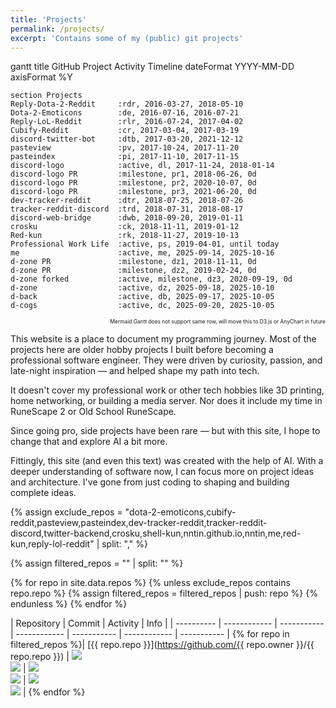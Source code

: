 ```yaml
---
title: 'Projects'
permalink: /projects/
excerpt: 'Contains some of my (public) git projects'
---
```


<div class="mermaid" id="project-gantt">
gantt
    title GitHub Project Activity Timeline
    dateFormat  YYYY-MM-DD
    axisFormat  %Y

    section Projects
    Reply-Dota-2-Reddit     :rdr, 2016-03-27, 2018-05-10
    Dota-2-Emoticons        :de, 2016-07-16, 2016-07-21
    Reply-LoL-Reddit        :rlr, 2016-07-24, 2017-04-02
    Cubify-Reddit           :cr, 2017-03-04, 2017-03-19
    discord-twitter-bot     :dtb, 2017-03-20, 2021-12-12
    pasteview               :pv, 2017-10-24, 2017-11-20
    pasteindex              :pi, 2017-11-10, 2017-11-15
    discord-logo            :active, dl, 2017-11-24, 2018-01-14
    discord-logo PR         :milestone, pr1, 2018-06-26, 0d
    discord-logo PR         :milestone, pr2, 2020-10-07, 0d  
    discord-logo PR         :milestone, pr3, 2021-06-20, 0d
    dev-tracker-reddit      :dtr, 2018-07-25, 2018-07-26
    tracker-reddit-discord  :trd, 2018-07-31, 2018-08-17
    discord-web-bridge      :dwb, 2018-09-20, 2019-01-11
    crosku                  :ck, 2018-11-11, 2019-01-12
    Red-kun                 :rk, 2018-11-27, 2019-10-13
    Professional Work Life  :active, ps, 2019-04-01, until today
    me                      :active, me, 2025-09-14, 2025-10-16
    d-zone PR               :milestone, dz1, 2018-11-11, 0d
    d-zone PR               :milestone, dz2, 2019-02-24, 0d
    d-zone forked           :active, milestone, dz3, 2020-09-19, 0d
    d-zone                  :active, dz, 2025-09-18, 2025-10-10
    d-back                  :active, db, 2025-09-17, 2025-10-05
    d-cogs                  :active, dc, 2025-09-20, 2025-10-05
</div>

<!-- Custom Tooltip CSS -->
<style>
.project-tooltip {
  position: absolute;
  background: rgba(0, 0, 0, 0.9);
  color: white;
  padding: 8px 12px;
  border-radius: 6px;
  font-size: 12px;
  font-family: 'Segoe UI', Tahoma, Geneva, Verdana, sans-serif;
  pointer-events: none;
  z-index: 1000;
  opacity: 0;
  transition: opacity 0.2s ease;
  max-width: 300px;
  box-shadow: 0 4px 12px rgba(0, 0, 0, 0.3);
  word-wrap: break-word;
  line-height: 1.4;
  --arrow-left: 50%; /* Default arrow position */
}

.project-tooltip.show {
  opacity: 1;
}

.project-tooltip::after {
  content: '';
  position: absolute;
  top: 100%;
  left: var(--arrow-left);
  margin-left: -5px;
  border-width: 5px;
  border-style: solid;
  border-color: rgba(0, 0, 0, 0.9) transparent transparent transparent;
}

/* When tooltip is shown below the element */
.project-tooltip.below::after {
  top: -10px;
  left: var(--arrow-left);
  border-color: transparent transparent rgba(0, 0, 0, 0.9) transparent;
}
</style>

<!-- Custom Tooltip JavaScript -->
<script>
// Project descriptions for tooltips
const projectDescriptions = {
  'rdr': 'Reddit bot that replied to Dota 2 game discussions with match statistics and player information. First open-source project which helped me develop a basic understanding how programming and hosting works',
  'de': 'Made animated flairs next to the username possible through CSS magic',
  'rlr': 'Similar to Reply-Dota-2-Reddit but adapted for League of Legends subreddit',
  'cr': 'After almost 4 months my Reddit bot gained 100k comment karma through shitposting cubed words',
  'dtb': 'Highest starred (350⭐+) project: Tweets were posted to Discord. Enabled Docker support, Heroku one-click deployment, wrote a docs page, added many configuration: filtering, location boxes, ...',
  'pv': 'Web application for reading pastebin snippets, learned web development a bit more',
  'pi': 'Created a REST API with documentation, authentication, database, etc. for maintaining pastebin codes',
  'dl': 'Inspired by Github Corners I created my own idea of it: Code generation, customizable colors, customizable template (normal, corner or speech bubble), animation, eyes',
  'pr1': 'PR: Contribution by srmcgann: added customizable background animation',
  'pr2': 'PR: (Hacktoberfest) Contribution by xanaDev and zurda: remove background and added linting',
  'pr3': 'PR: Contribution by srmcgann: re-added background animation, broke in 2020 due to browser breaking changes',
  'dtr': 'Reddit bot: comments by certain individuals are highlighted, e.g. game developer',
  'trd': 'Discord+Reddit bot: Reddit comments by certain individuals are posted to Discord',
  'dwb': 'Communication bridge between discord bot <-> crossbar <-> custom webclient, started this project in my free time while I was a research assistent',
  'ck': 'Crossbar one-click deployment on Heroku',
  'rk': 'Part of a much bigger project: github.com/Cog-Creators/Red-DiscordBot. Red-DiscordBot is a modular Discord Bot which allows you to install custom cogs during runtime. I\'ve installed 3rd party cogs and developed my own to manage Discord communities',
  'ps': 'Transitioned from hobby programming to professional software development career. Many FOSS projects died as well as my contributions to other projects (not listed here). Recently I\'ve started open source project development again because I want to have more hands-on experience with AI.',
  'me': 'This personal website built with Jekyll and GitHub Pages',
  'dz1': 'Added Heroku one-click deployment support to d-zone project',
  'dz2': 'Implemented Docker containerization for easier deployment',
  'dz3': 'In the further future I forked the webclient part of d-zone. It is based on this version.',
  'dz': 'Major changes: commonjs -> esm, websocket URL fallback strategy, Discord OAuth2 support, CI versioned deployment, e2e testing with Playwright, Allure and Vercel deployment.',
  'db': 'Handles the backend logic of d-zone, meant to be installed as a python module (published as PyPI module), supports a wide variety of versions. Provides mock data when the callbacks are not registered',
  'dc': 'Implementation of the python module d-back and thus provides real data. d-cogs makes use of Red-DiscordBot modular design and is installed as a plugin.'
};

// Wait for Mermaid to render, then add tooltips
document.addEventListener('DOMContentLoaded', function() {
  // Try multiple times with increasing delays
  let attempts = 0;
  const maxAttempts = 10;
  
  function tryAddTooltips() {
    attempts++;
    
    const ganttContainer = document.getElementById('project-gantt');
    if (!ganttContainer) {
      if (attempts < maxAttempts) {
        setTimeout(tryAddTooltips, 500);
      }
      return;
    }
    
    const svgElement = ganttContainer.querySelector('svg');
    if (!svgElement) {
      if (attempts < maxAttempts) {
        setTimeout(tryAddTooltips, 500);
      }
      return;
    }
    
    const rects = ganttContainer.querySelectorAll('svg rect');
    
    if (rects.length > 0) {
      addTooltipsToGantt();
    } else if (attempts < maxAttempts) {
      setTimeout(tryAddTooltips, 500);
    }
  }
  
  setTimeout(tryAddTooltips, 1000);
});

function addTooltipsToGantt() {
  const ganttContainer = document.getElementById('project-gantt');
  if (!ganttContainer) return;

  // Create tooltip element
  const tooltip = document.createElement('div');
  tooltip.className = 'project-tooltip';
  document.body.appendChild(tooltip);

  // Find all rect elements in the Mermaid SVG
  const rects = ganttContainer.querySelectorAll('svg rect');
  
  rects.forEach(rect => {
    const rectId = rect.id;
    if (rectId && projectDescriptions[rectId]) {
      rect.addEventListener('mouseenter', function(e) {
        tooltip.innerHTML = projectDescriptions[rectId];
        tooltip.classList.add('show');
        updateTooltipPosition(e, tooltip);
      });

      rect.addEventListener('mouseleave', function() {
        tooltip.classList.remove('show', 'below');
      });
    }
  });
}

function updateTooltipPosition(e, tooltip) {
  // Get the target rectangle element
  const targetRect = e.target.getBoundingClientRect();
  
  // Get scroll positions
  const scrollTop = window.pageYOffset || document.documentElement.scrollTop;
  const scrollLeft = window.pageXOffset || document.documentElement.scrollLeft;
  
  // Calculate absolute positions (accounting for scroll)
  const absoluteTop = targetRect.top + scrollTop;
  const absoluteLeft = targetRect.left + scrollLeft;
  
  // Reset classes
  tooltip.classList.remove('below');
  
  // Force the tooltip to be visible temporarily to measure it
  tooltip.style.visibility = 'hidden';
  tooltip.style.opacity = '1';
  tooltip.style.display = 'block';
  
  // Get tooltip dimensions
  const tooltipWidth = tooltip.offsetWidth;
  const tooltipHeight = tooltip.offsetHeight;
  
  // Calculate the target element's center
  const targetCenterX = absoluteLeft + (targetRect.width / 2);
  const leftPosition = targetCenterX - (tooltipWidth / 2);
  
  // Position above the rectangle by default
  let topPosition = absoluteTop - tooltipHeight - 10;
  
  // Check if tooltip goes off screen horizontally and adjust
  let finalLeftPosition = leftPosition;
  if (leftPosition < scrollLeft + 10) {
    finalLeftPosition = scrollLeft + 10;
  } else if (leftPosition + tooltipWidth > scrollLeft + window.innerWidth - 10) {
    finalLeftPosition = scrollLeft + window.innerWidth - tooltipWidth - 10;
  }
  
  // Check if tooltip goes off screen vertically
  if (topPosition < scrollTop + 10) {
    topPosition = absoluteTop + targetRect.height + 10;
    tooltip.classList.add('below');
  }
  
  // Apply final position
  tooltip.style.left = finalLeftPosition + 'px';
  tooltip.style.top = topPosition + 'px';
  
  // Calculate arrow position based on actual tooltip position vs target center
  const tooltipActualLeft = finalLeftPosition;
  const arrowOffsetFromLeft = targetCenterX - tooltipActualLeft;
  const arrowPositionPercent = (arrowOffsetFromLeft / tooltipWidth) * 100;
  
  // Clamp arrow position between 10% and 90% to keep it within the tooltip
  const clampedArrowPosition = Math.max(10, Math.min(90, arrowPositionPercent));
  
  // Apply arrow position
  tooltip.style.setProperty('--arrow-left', clampedArrowPosition + '%');
  
  // Restore visibility
  tooltip.style.visibility = 'visible';
  tooltip.style.display = '';
}
</script>

<div style="text-align: right;">
  <span style="font-size: 0.6em;">Mermaid Gantt does not support same row, will move this to D3.js or AnyChart in future</span>
</div>


This website is a place to document my programming journey. Most of the projects here are older hobby projects I built before becoming a professional software engineer. They were driven by curiosity, passion, and late-night inspiration — and helped shape my path into tech.

It doesn't cover my professional work or other tech hobbies like 3D printing, home networking, or building a media server. Nor does it include my time in RuneScape 2 or Old School RuneScape.

Since going pro, side projects have been rare — but with this site, I hope to change that and explore AI a bit more.

Fittingly, this site (and even this text) was created with the help of AI. With a deeper understanding of software now, I can focus more on project ideas and architecture. I've gone from just coding to shaping and building complete ideas.

{% assign exclude_repos = "dota-2-emoticons,cubify-reddit,pasteview,pasteindex,dev-tracker-reddit,tracker-reddit-discord,twitter-backend,crosku,shell-kun,nntin.github.io,nntin,me,red-kun,reply-lol-reddit" | split: "," %}

{% assign filtered_repos = "" | split: "" %}

{% for repo in site.data.repos %}
  {% unless exclude_repos contains repo.repo %}
    {% assign filtered_repos = filtered_repos | push: repo %}
  {% endunless %}
{% endfor %}


| Repository | Commit | Activity | Info |
| ---------- | ------------ | ----------- | ------------ | ----------- | ------------ | ----------- |
{% for repo in filtered_repos %}| [{{ repo.repo }}](https://github.com/{{ repo.owner }}/{{ repo.repo }}) | <img src="https://raw.githubusercontent.com/nntin/me/output/badges/{{ repo.repo }}_first.svg"><br><img src="https://raw.githubusercontent.com/nntin/me/output/badges/{{ repo.repo }}_last.svg"> | <img src="https://raw.githubusercontent.com/nntin/me/output/badges/{{ repo.repo }}_commits.svg"><br><img src="https://raw.githubusercontent.com/nntin/me/output/badges/{{ repo.repo }}_days.svg"> | <img src="https://raw.githubusercontent.com/nntin/me/output/badges/{{ repo.repo }}_added.svg"><br><img src="https://raw.githubusercontent.com/nntin/me/output/badges/{{ repo.repo }}_removed.svg"> |
{% endfor %}
